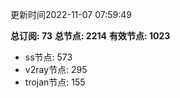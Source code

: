 更新时间2022-11-07 07:59:49

**总订阅: 73**
**总节点: 2214**
**有效节点: 1023**
- ss节点: 573
- v2ray节点: 295
- trojan节点: 155
